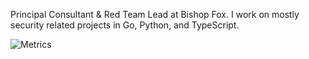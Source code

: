Principal Consultant & Red Team Lead at Bishop Fox. I work on mostly security related projects in Go, Python, and TypeScript.

![Metrics](https://metrics.lecoq.io/moloch--?template=classic&achievements=1&achievements.threshold=C&achievements.secrets=true&achievements.display=detailed&achievements.limit=0&config.timezone=America%2FChicago)
